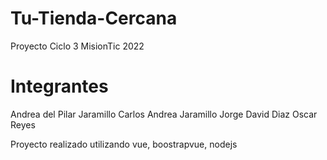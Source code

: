 # Tu-Tienda-Cercana
Proyecto Ciclo 3 MisionTic 2022
# Integrantes
Andrea del Pilar Jaramillo
Carlos Andrea Jaramillo
Jorge David Diaz
Oscar Reyes 

Proyecto realizado utilizando vue, boostrapvue, nodejs

